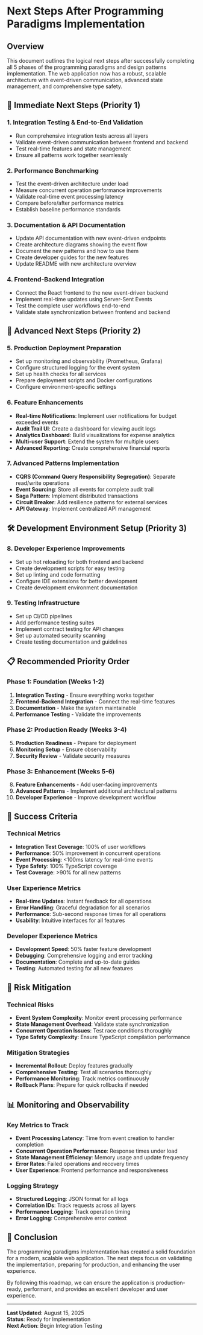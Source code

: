 # Next Steps After Programming Paradigms Implementation

## Overview

This document outlines the logical next steps after successfully completing all 5 phases of the programming paradigms and design patterns implementation. The web application now has a robust, scalable architecture with event-driven communication, advanced state management, and comprehensive type safety.

## 🎯 Immediate Next Steps (Priority 1)

### 1. Integration Testing & End-to-End Validation
- Run comprehensive integration tests across all layers
- Validate event-driven communication between frontend and backend
- Test real-time features and state management
- Ensure all patterns work together seamlessly

### 2. Performance Benchmarking
- Test the event-driven architecture under load
- Measure concurrent operation performance improvements
- Validate real-time event processing latency
- Compare before/after performance metrics
- Establish baseline performance standards

### 3. Documentation & API Documentation
- Update API documentation with new event-driven endpoints
- Create architecture diagrams showing the event flow
- Document the new patterns and how to use them
- Create developer guides for the new features
- Update README with new architecture overview

### 4. Frontend-Backend Integration
- Connect the React frontend to the new event-driven backend
- Implement real-time updates using Server-Sent Events
- Test the complete user workflows end-to-end
- Validate state synchronization between frontend and backend

## 🚀 Advanced Next Steps (Priority 2)

### 5. Production Deployment Preparation
- Set up monitoring and observability (Prometheus, Grafana)
- Configure structured logging for the event system
- Set up health checks for all services
- Prepare deployment scripts and Docker configurations
- Configure environment-specific settings

### 6. Feature Enhancements
- **Real-time Notifications**: Implement user notifications for budget exceeded events
- **Audit Trail UI**: Create a dashboard for viewing audit logs
- **Analytics Dashboard**: Build visualizations for expense analytics
- **Multi-user Support**: Extend the system for multiple users
- **Advanced Reporting**: Create comprehensive financial reports

### 7. Advanced Patterns Implementation
- **CQRS (Command Query Responsibility Segregation)**: Separate read/write operations
- **Event Sourcing**: Store all events for complete audit trail
- **Saga Pattern**: Implement distributed transactions
- **Circuit Breaker**: Add resilience patterns for external services
- **API Gateway**: Implement centralized API management

## 🛠 Development Environment Setup (Priority 3)

### 8. Developer Experience Improvements
- Set up hot reloading for both frontend and backend
- Create development scripts for easy testing
- Set up linting and code formatting
- Configure IDE extensions for better development
- Create development environment documentation

### 9. Testing Infrastructure
- Set up CI/CD pipelines
- Add performance testing suites
- Implement contract testing for API changes
- Set up automated security scanning
- Create testing documentation and guidelines

## 📋 Recommended Priority Order

### Phase 1: Foundation (Weeks 1-2)
1. **Integration Testing** - Ensure everything works together
2. **Frontend-Backend Integration** - Connect the real-time features
3. **Documentation** - Make the system maintainable
4. **Performance Testing** - Validate the improvements

### Phase 2: Production Ready (Weeks 3-4)
5. **Production Readiness** - Prepare for deployment
6. **Monitoring Setup** - Ensure observability
7. **Security Review** - Validate security measures

### Phase 3: Enhancement (Weeks 5-6)
8. **Feature Enhancements** - Add user-facing improvements
9. **Advanced Patterns** - Implement additional architectural patterns
10. **Developer Experience** - Improve development workflow

## 🎯 Success Criteria

### Technical Metrics
- **Integration Test Coverage**: 100% of user workflows
- **Performance**: 50% improvement in concurrent operations
- **Event Processing**: <100ms latency for real-time events
- **Type Safety**: 100% TypeScript coverage
- **Test Coverage**: >90% for all new patterns

### User Experience Metrics
- **Real-time Updates**: Instant feedback for all operations
- **Error Handling**: Graceful degradation for all scenarios
- **Performance**: Sub-second response times for all operations
- **Usability**: Intuitive interfaces for all features

### Developer Experience Metrics
- **Development Speed**: 50% faster feature development
- **Debugging**: Comprehensive logging and error tracking
- **Documentation**: Complete and up-to-date guides
- **Testing**: Automated testing for all new features

## 🚨 Risk Mitigation

### Technical Risks
- **Event System Complexity**: Monitor event processing performance
- **State Management Overhead**: Validate state synchronization
- **Concurrent Operation Issues**: Test race conditions thoroughly
- **Type Safety Complexity**: Ensure TypeScript compilation performance

### Mitigation Strategies
- **Incremental Rollout**: Deploy features gradually
- **Comprehensive Testing**: Test all scenarios thoroughly
- **Performance Monitoring**: Track metrics continuously
- **Rollback Plans**: Prepare for quick rollbacks if needed

## 📊 Monitoring and Observability

### Key Metrics to Track
- **Event Processing Latency**: Time from event creation to handler completion
- **Concurrent Operation Performance**: Response times under load
- **State Management Efficiency**: Memory usage and update frequency
- **Error Rates**: Failed operations and recovery times
- **User Experience**: Frontend performance and responsiveness

### Logging Strategy
- **Structured Logging**: JSON format for all logs
- **Correlation IDs**: Track requests across all layers
- **Performance Logging**: Track operation timing
- **Error Logging**: Comprehensive error context

## 🎉 Conclusion

The programming paradigms implementation has created a solid foundation for a modern, scalable web application. The next steps focus on validating the implementation, preparing for production, and enhancing the user experience.

By following this roadmap, we can ensure the application is production-ready, performant, and provides an excellent developer and user experience.

---

**Last Updated**: August 15, 2025  
**Status**: Ready for Implementation  
**Next Action**: Begin Integration Testing